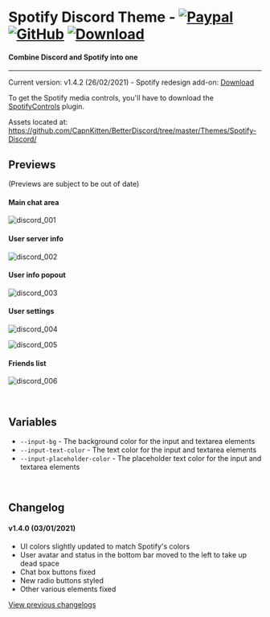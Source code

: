 # Spotify Discord Theme - [![Paypal][paypal-logo]][paypal-url] [![GitHub][github-logo]][github-url] [![Download][download-logo]][download-url] 
#### Combine Discord and Spotify into one
<hr>

Current version: v1.4.2 (26/02/2021) - Spotify redesign add-on: [Download](https://capnkitten.github.io/BetterDiscord/Download/?theme=Spotify-Discord&addon=redesign)

To get the Spotify media controls, you'll have to download the [SpotifyControls](https://github.com/mwittrien/BetterDiscordAddons/tree/master/Plugins/SpotifyControls) plugin.

Assets located at: https://github.com/CapnKitten/BetterDiscord/tree/master/Themes/Spotify-Discord/

## Previews

(Previews are subject to be out of date)

#### Main chat area

![discord_001](https://user-images.githubusercontent.com/4013216/117520405-03d19280-af76-11eb-9302-5c1af8d74177.png)

#### User server info

![discord_002](https://user-images.githubusercontent.com/4013216/117520414-1055eb00-af76-11eb-9fa6-e08bb79b7f35.png)

#### User info popout

![discord_003](https://user-images.githubusercontent.com/4013216/117520420-177cf900-af76-11eb-953a-c096e87c354b.png)

#### User settings

![discord_004](https://user-images.githubusercontent.com/4013216/117520429-1fd53400-af76-11eb-94d8-b734bb26ec14.png)

![discord_005](https://user-images.githubusercontent.com/4013216/117520446-33809a80-af76-11eb-9780-c79d3fdc6468.png)

#### Friends list

![discord_006](https://user-images.githubusercontent.com/4013216/117520455-4004f300-af76-11eb-893e-8577a57695e7.png)

&nbsp;

## Variables

 - `--input-bg` - The background color for the input and textarea elements
 - `--input-text-color` - The text color for the input and textarea elements
 - `--input-placeholder-color` - The placeholder text color for the input and textarea elements

&nbsp;

## Changelog

#### v1.4.0 (03/01/2021)
* UI colors slightly updated to match Spotify's colors
* User avatar and status in the bottom bar moved to the left to take up dead space
* Chat box buttons fixed
* New radio buttons styled
* Other various elements fixed


[View previous changelogs](https://github.com/CapnKitten/BetterDiscord/blob/master/Themes/Spotify-Discord/changelog.md)

[paypal-logo]: https://img.shields.io/static/v1?label=PayPal&message=Donate&style=flat&logo=paypal&color=blue
[paypal-url]: https://paypal.me/capnkitten

[github-logo]: https://img.shields.io/static/v1?label=GitHub&message=Sponsor&style=flat&logo=github&color=black
[github-url]: https://github.com/sponsors/CapnKitten

[download-logo]: https://img.shields.io/static/v1?label=Download&message=Theme&style=flat&color=blue
[download-url]: https://capnkitten.github.io/BetterDiscord/Download/?theme=Spotify-Discord
